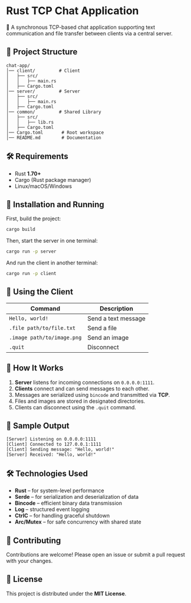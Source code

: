 # Rust TCP Chat Application

📡 A synchronous TCP-based chat application supporting text communication and file transfer between clients via a central server.

## 📁 Project Structure

```plaintext
chat-app/
│── client/         # Client
│   ├── src/
│   │   ├── main.rs
│   ├── Cargo.toml
│── server/         # Server
│   ├── src/
│   │   ├── main.rs
│   ├── Cargo.toml
│── common/         # Shared Library
│   ├── src/
│   │   ├── lib.rs
│   ├── Cargo.toml
│── Cargo.toml       # Root workspace
│── README.md        # Documentation
```

## 🛠 Requirements

- Rust **1.70+**
- Cargo (Rust package manager)
- Linux/macOS/Windows

## 🚀 Installation and Running

First, build the project:

```sh
cargo build
```

Then, start the server in one terminal:

```sh
cargo run -p server
```

And run the client in another terminal:

```sh
cargo run -p client
```

## 💬 Using the Client

| Command                    | Description         |
| -------------------------- | ------------------- |
| `Hello, world!`            | Send a text message |
| `.file path/to/file.txt`   | Send a file         |
| `.image path/to/image.png` | Send an image       |
| `.quit`                    | Disconnect          |

## 🔧 How It Works

1. **Server** listens for incoming connections on `0.0.0.0:1111`.
2. **Clients** connect and can send messages to each other.
3. Messages are serialized using `bincode` and transmitted via **TCP**.
4. Files and images are stored in designated directories.
5. Clients can disconnect using the `.quit` command.

## 📜 Sample Output

```plaintext
[Server] Listening on 0.0.0.0:1111
[Client] Connected to 127.0.0.1:1111
[Client] Sending message: "Hello, world!"
[Server] Received: "Hello, world!"
```

## 🛠 Technologies Used

- **Rust** – for system-level performance
- **Serde** – for serialization and deserialization of data
- **Bincode** – efficient binary data transmission
- **Log** – structured event logging
- **CtrlC** – for handling graceful shutdown
- **Arc/Mutex** – for safe concurrency with shared state

## 🤝 Contributing

Contributions are welcome! Please open an issue or submit a pull request with your changes.

## 📜 License

This project is distributed under the **MIT License**.
